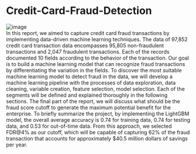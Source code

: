 # Credit-Card-Fraud-Detection
![image](https://github.com/user-attachments/assets/fd5df4ae-8bdb-4a89-bc5e-8873fcc1079d)  
In this report, we aimed to capture credit card fraud transactions by implementing data-driven machine learning techniques. The data of 97,852 credit card transaction data encompasses 95,805 non-fraudulent transactions and 2,047 fraudulent transactions. Each of the records documented 10 fields according to the behavior of the transaction. Our goal is to build a machine learning model that can recognize fraud transactions by differentiating the variation in the fields.
To discover the most suitable machine learning model to detect fraud in the data, we will develop a machine learning pipeline with the processes of data exploration, data cleaning, variable creation, feature selection, model selection. Each of the segments will be defined and explained thoroughly in the following sections. The final part of the report, we will discuss what should be the fraud score cutoff to generate the maximum potential benefit for the enterprise.
To briefly summarize the project, by implementing the LightGBM model, the overall average accuracy is 0.74 for training data, 0.74 for testing data, and 0.53 for out-of-time data. From this approach, we selected FDR@4% as our cutoff, which will be capable of capturing 62% of the fraud transaction that accounts for approximately $40.5 million dollars of savings per year.
